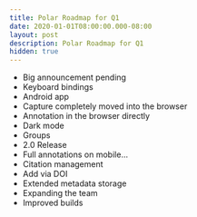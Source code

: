 ```yaml
---
title: Polar Roadmap for Q1 
date: 2020-01-01T08:00:00.000-08:00
layout: post
description: Polar Roadmap for Q1
hidden: true
---
```



- Big announcement pending
- Keyboard bindings
- Android app
- Capture completely moved into the browser
- Annotation in the browser directly
- Dark mode
- Groups
- 2.0 Release
- Full annotations on mobile...
- Citation management
- Add via DOI
- Extended metadata storage
- Expanding the team
- Improved builds 



